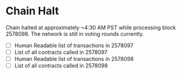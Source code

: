 # Chain Halt

Chain halted at approximately ~4:30 AM PST while processing block 2578098. The network is still in voting rounds currently.

- [ ] Human Readable list of transactions in 2578097
- [ ] List of all contracts called in 2578097
- [ ] Human Readable list of transactions in 2578098
- [ ] List of all contracts called in 2578098